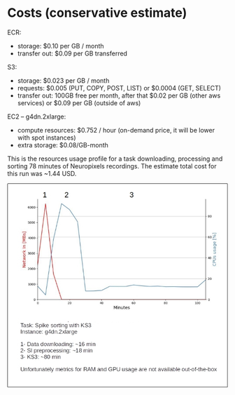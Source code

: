 # Costs (conservative estimate)

ECR:
- storage: $0.10 per GB / month
- transfer out: $0.09 per GB transferred

S3:
- storage: $0.023 per GB / month
- requests: $0.005 (PUT, COPY, POST, LIST) or $0.0004 (GET, SELECT)
- transfer out: 100GB free per month, after that $0.02 per GB (other aws services) or $0.09 per GB (outside of aws)

EC2 – g4dn.2xlarge:
- compute resources: $0.752 / hour (on-demand price, it will be lower with spot instances)
- extra storage: $0.08/GB-month

This is the resources usage profile for a task downloading, processing and sorting 78 minutes of Neuropixels recordings. The estimate total cost for this run was ~1.44 USD.

![costs](media/resources_usage.jpg)